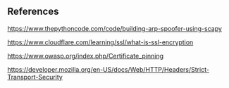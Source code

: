 ## References
https://www.thepythoncode.com/code/building-arp-spoofer-using-scapy

https://www.cloudflare.com/learning/ssl/what-is-ssl-encryption

https://www.owasp.org/index.php/Certificate_pinning

https://developer.mozilla.org/en-US/docs/Web/HTTP/Headers/Strict-Transport-Security

